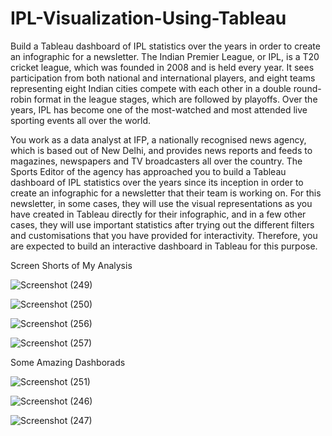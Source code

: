 # IPL-Visualization-Using-Tableau
Build a Tableau dashboard of IPL statistics over the years in order to create an infographic for a newsletter.
The Indian Premier League, or IPL, is a T20 cricket league, which was founded in 2008 and is held every year. It sees participation from both national and international players, and eight teams representing eight Indian cities compete with each other in a double round-robin format in the league stages, which are followed by playoffs. Over the years, IPL has become one of the most-watched and most attended live sporting events all over the world.

You work as a data analyst at IFP, a nationally recognised news agency, which is based out of New Delhi, and provides news reports and feeds to magazines, newspapers and TV broadcasters all over the country. The Sports Editor of the agency has approached you to build a Tableau dashboard of IPL statistics over the years since its inception in order to create an infographic for a newsletter that their team is working on. For this newsletter, in some cases, they will use the visual representations as you have created in Tableau directly for their infographic, and in a few other cases, they will use important statistics after trying out the different filters and customisations that you have provided for interactivity. Therefore, you are expected to build an interactive dashboard in Tableau for this purpose. 

Screen Shorts of My Analysis 

![Screenshot (249)](https://github.com/ayushp-lab15/IPL-Visualization-Using-Tableau/assets/54169791/01f29201-7b54-40ce-bc0b-c7c4008a868c)

![Screenshot (250)](https://github.com/ayushp-lab15/IPL-Visualization-Using-Tableau/assets/54169791/3a893cf4-12e0-43b2-9c7f-588bff37c70a)

![Screenshot (256)](https://github.com/ayushp-lab15/IPL-Visualization-Using-Tableau/assets/54169791/46c31238-892d-4861-ba9e-d8915085ca5b)

![Screenshot (257)](https://github.com/ayushp-lab15/IPL-Visualization-Using-Tableau/assets/54169791/73248d8a-e4cb-43cc-a07d-921b1bbc3a8d)




Some Amazing Dashborads

![Screenshot (251)](https://github.com/ayushp-lab15/IPL-Visualization-Using-Tableau/assets/54169791/be3ce60e-286c-4aaf-9b4c-41209c97691a)


![Screenshot (246)](https://github.com/ayushp-lab15/IPL-Visualization-Using-Tableau/assets/54169791/9482a673-0794-4b9c-9cd8-4c678c865ca2)


![Screenshot (247)](https://github.com/ayushp-lab15/IPL-Visualization-Using-Tableau/assets/54169791/f74f560a-fb9e-4861-94a1-9bb0da40adbe)





